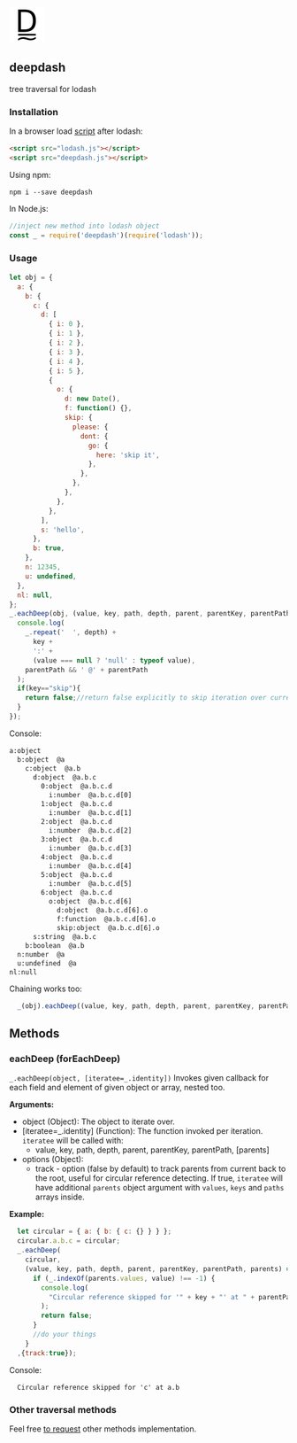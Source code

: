<img src="deepdash.svg?sanitize=true" width="64px"/>

## deepdash
tree traversal for lodash
### Installation
In a browser load [script](https://raw.githubusercontent.com/YuriGor/deepdash/master/deepdash.js) after lodash:
```html
<script src="lodash.js"></script>
<script src="deepdash.js"></script>
```
Using npm:
```
npm i --save deepdash
```
In Node.js:
```js
//inject new method into lodash object
const _ = require('deepdash')(require('lodash'));
```
### Usage

```js
let obj = {
  a: {
    b: {
      c: {
        d: [
          { i: 0 },
          { i: 1 },
          { i: 2 },
          { i: 3 },
          { i: 4 },
          { i: 5 },
          {
            o: {
              d: new Date(),
              f: function() {},
              skip: {
                please: {
                  dont: {
                    go: {
                      here: 'skip it',
                    },
                  },
                },
              },
            },
          },
        ],
        s: 'hello',
      },
      b: true,
    },
    n: 12345,
    u: undefined,
  },
  nl: null,
};
_.eachDeep(obj, (value, key, path, depth, parent, parentKey, parentPath) => {
  console.log(
    _.repeat('  ', depth) +
      key +
      ':' +
      (value === null ? 'null' : typeof value),
    parentPath && ' @' + parentPath
  );
  if(key=="skip"){
    return false;//return false explicitly to skip iteration over current value's children
  }
});
```
Console:
```
a:object
  b:object  @a
    c:object  @a.b
      d:object  @a.b.c
        0:object  @a.b.c.d
          i:number  @a.b.c.d[0]
        1:object  @a.b.c.d
          i:number  @a.b.c.d[1]
        2:object  @a.b.c.d
          i:number  @a.b.c.d[2]
        3:object  @a.b.c.d
          i:number  @a.b.c.d[3]
        4:object  @a.b.c.d
          i:number  @a.b.c.d[4]
        5:object  @a.b.c.d
          i:number  @a.b.c.d[5]
        6:object  @a.b.c.d
          o:object  @a.b.c.d[6]
            d:object  @a.b.c.d[6].o
            f:function  @a.b.c.d[6].o
            skip:object  @a.b.c.d[6].o
      s:string  @a.b.c
    b:boolean  @a.b
  n:number  @a
  u:undefined  @a
nl:null
```
Chaining works too:
```js
  _(obj).eachDeep((value, key, path, depth, parent, parentKey, parentPath) => {/* do */}).value();
```

## Methods

### eachDeep (forEachDeep)
`_.eachDeep(object, [iteratee=_.identity])`
Invokes given callback for each field and element of given object or array, nested too.

**Arguments:**
- object (Object): The object to iterate over.
- [iteratee=_.identity] (Function): The function invoked per iteration.
  `iteratee` will be called with:
  - value, key, path, depth, parent, parentKey, parentPath, [parents]
- options (Object):
    - track - option (false by default) to track parents from current back to the root, useful for circular reference detecting.
              If true, `iteratee` will have additional `parents` object argument with `values`, `keys` and `paths` arrays inside.

**Example:**
```js
  let circular = { a: { b: { c: {} } } };
  circular.a.b.c = circular;
  _.eachDeep(
    circular,
    (value, key, path, depth, parent, parentKey, parentPath, parents) => {
      if (_.indexOf(parents.values, value) !== -1) {
        console.log(
          "Circular reference skipped for '" + key + "' at " + parentPath
        );
        return false;
      }
      //do your things
    }
  ,{track:true});
```
Console:
```
  Circular reference skipped for 'c' at a.b
```

### Other traversal methods
Feel free [to request](https://github.com/YuriGor/deepdash/issues/new) other methods implementation.
